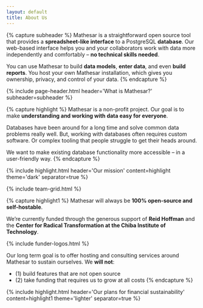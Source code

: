 ```yaml
---
layout: default
title: About Us
---
```


{% capture subheader %}
Mathesar is a straightforward open source tool that provides a **spreadsheet-like interface** to a PostgreSQL **database**. Our web-based interface helps you and your collaborators work with data more independently and comfortably – **no technical skills needed**.

You can use Mathesar to build **data models**, **enter data**, and even **build reports**. You host your own Mathesar installation, which gives you ownership, privacy, and control of your data.
{% endcapture %}

{% include page-header.html
header='What is Mathesar?'
subheader=subheader
%}

{% capture highlight %}
Mathesar is a non-profit project. Our goal is to make **understanding and working with data easy for everyone**.

Databases have been around for a long time and solve common data problems really well. But, working with databases often requires custom software. Or complex tooling that people struggle to get their heads around.

We want to make existing database functionality more accessible – in a user-friendly way.
{% endcapture %}

{% include highlight.html header='Our mission' content=highlight theme='dark' separator=true %}

{% include team-grid.html %}

{% capture highlight1 %}
Mathesar will always be **100% open-source and self-hostable**.

We’re currently funded through the generous support of **Reid Hoffman** and the **Center for Radical Transformation at the Chiba Institute of Technology**.

{% include funder-logos.html %}

Our long term goal is to offer hosting and consulting services around Mathesar to sustain ourselves. We **will not**:

- (1) build features that are not open source
- (2) take funding that requires us to grow at all costs
{% endcapture %}

{% include highlight.html header='Our plans for financial sustainability' content=highlight1 theme='lighter' separator=true %}
